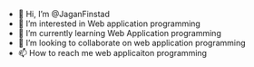 - 👋 Hi, I’m @JaganFinstad
- 👀 I’m interested in Web application programming
- 🌱 I’m currently learning Web Application programming
- 💞️ I’m looking to collaborate on web application programming
- 📫 How to reach me web applicaiton programming

<!---
JaganFinstad/JaganFinstad is a ✨ special ✨ repository because its `README.md` (this file) appears on your GitHub profile.
You can click the Preview link to take a look at your changes.
--->
